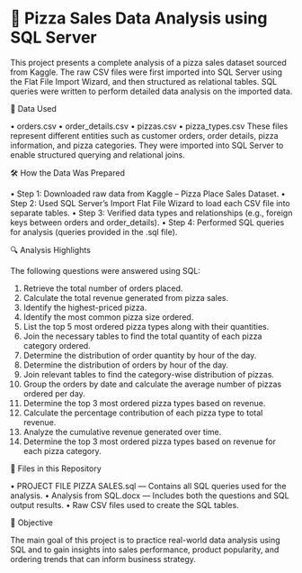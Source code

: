 # 🍕 Pizza Sales Data Analysis using SQL Server

This project presents a complete analysis of a pizza sales dataset sourced from Kaggle. The raw CSV files were first imported into SQL Server using the Flat File Import Wizard, and then structured as relational tables. SQL queries were written to perform detailed data analysis on the imported data.

📂 Data Used

•	orders.csv
•	order_details.csv
•	pizzas.csv
•	pizza_types.csv
These files represent different entities such as customer orders, order details, pizza information, and pizza categories. They were imported into SQL Server to enable structured querying and relational joins.

🛠️ How the Data Was Prepared

•	Step 1: Downloaded raw data from Kaggle – Pizza Place Sales Dataset.
•	Step 2: Used SQL Server’s Import Flat File Wizard to load each CSV file into separate tables.
•	Step 3: Verified data types and relationships (e.g., foreign keys between orders and order_details).
•	Step 4: Performed SQL queries for analysis (queries provided in the .sql file).

🔍 Analysis Highlights

The following questions were answered using SQL:
1) Retrieve the total number of orders placed.
2) Calculate the total revenue generated from pizza sales.
3) Identify the highest-priced pizza.
4) Identify the most common pizza size ordered.
5) List the top 5 most ordered pizza types along with their quantities.
6) Join the necessary tables to find the total quantity of each pizza category ordered.
7) Determine the distribution of order quantity by hour of the day.
8) Determine the distribution of orders by hour of the day.
9) Join relevant tables to find the category-wise distribution of pizzas.
10) Group the orders by date and calculate the average number of pizzas ordered per day.
11) Determine the top 3 most ordered pizza types based on revenue.
12) Calculate the percentage contribution of each pizza type to total revenue.
13) Analyze the cumulative revenue generated over time.
14) Determine the top 3 most ordered pizza types based on revenue for each pizza category.

📁 Files in this Repository

•	PROJECT FILE PIZZA SALES.sql — Contains all SQL queries used for the analysis.
•	Analysis from SQL.docx — Includes both the questions and SQL output results.
•	Raw CSV files used to create the SQL tables.

🎯 Objective

The main goal of this project is to practice real-world data analysis using SQL and to gain insights into sales performance, product popularity, and ordering trends that can inform business strategy.

